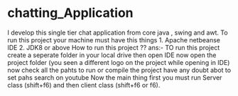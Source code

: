 # chatting_Application
 I develop this single tier chat application from core java , swing and awt.
To run this project your machine  must have this things 1. Apache netbeanse IDE 2. JDK8 or above
How to run this project ??
  ans:- TO run this project create a seperate folder in your local drive then open IDE now open the project folder 
  (you seen a different logo on the project while opening in IDE) now check all the pahts to run or compile the project have any doubt abot to set pahs
  search on youtube Now the main thing first you must run Server class (shift+f6) and then client class (shift+f6 or f6).
